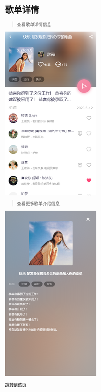 # 歌单详情

> 查看歌单详情信息

<img src="./images/songSheetInfo.png" width="300" />

> 查看更多歌单介绍信息

<img src="./images/songSheetDesc.png" width="300" />

[跳转到该页 ](http://www.happy6year.com/#/songSheetDisc/3050033401)





